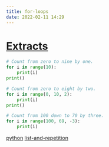 ```yaml
---
title: for-loops
date: 2022-02-11 14:29
---
```


# [Extracts](Extracts)

```python
# Count from zero to nine by one.
for i in range(10):
    print(i)
print()

# Count from zero to eight by two.
for i in range(0, 10, 2):
    print(i)
print()

# Count from 100 down to 70 by three.
for i in range(100, 69, -3):
    print(i)
```

[python](python)
[list-and-repetition](list-and-repetition)
